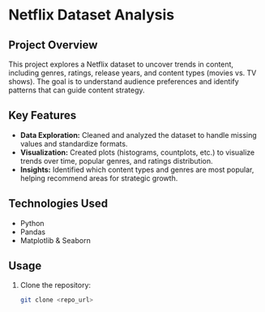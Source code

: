 # Netflix Dataset Analysis

## Project Overview
This project explores a Netflix dataset to uncover trends in content, including genres, ratings, release years, and content types (movies vs. TV shows). The goal is to understand audience preferences and identify patterns that can guide content strategy.

## Key Features
- **Data Exploration:** Cleaned and analyzed the dataset to handle missing values and standardize formats.
- **Visualization:** Created plots (histograms, countplots, etc.) to visualize trends over time, popular genres, and ratings distribution.
- **Insights:** Identified which content types and genres are most popular, helping recommend areas for strategic growth.

## Technologies Used
- Python
- Pandas
- Matplotlib & Seaborn

## Usage
1. Clone the repository:  
   ```bash
   git clone <repo_url>
